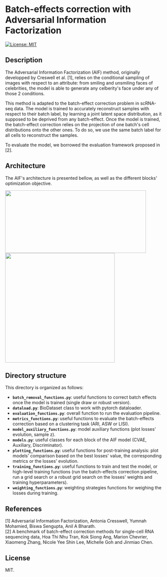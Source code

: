 Batch-effects correction with Adversarial Information Factorization
===================================

[![License: MIT](https://img.shields.io/badge/License-MIT-yellow.svg)](https://opensource.org/licenses/MIT)

## Description
The Adversarial Information Factorization (AIF) method, originally developped by Creswell et al. [1], relies on the conditional sampling of images with respect to an attribute: from smiling and unsmiling faces of celebrities, the model is able to generate any celberity's face under any of those 2 conditions. 

This method is adapted to the batch-effect correction problem in scRNA-seq data. 
The model is trained to accurately reconstruct samples with respect to their batch label, by learning a joint latent space distribution, as it supposed to be deprived from any batch-effect. Once the model is trained, the batch-effect correction relies on the projection of one batch's cell distributions onto the other ones. To do so, we use the same batch label for all cells to reconstruct the samples. 

To evaluate the model, we borrowed the evaluation framework proposed in [2].

## Architecture

The AIF's architecture is presented bellow, as well as the different blocks' optimization objective. 

<img src="../images/AIF_architecture.png" width="450" height="200">
<img src="../images/aif_losses.png" width="350" height="350">

## Directory structure
This directory is organized as follows:
- **`batch_removal_functions.py`**: useful functions to correct batch effects once the model is trained (single draw or robust version).
- **`dataload.py`**: BioDataset class to work with pytorch dataloader.
- **`evaluation_functions.py`**: overall function to run the evaluation pipeline.
- **`metrics_functions.py`**: useful functions to evaluate the batch-effects correction based on a clustering task (ARI, ASW or LISI).
- **`model_auxiliary_functions.py`**: model auxiliary functions (plot losses' evolution, sample z).
- **`models.py`**: useful classes for each block of the AIF model (CVAE, Auxiliary, Discriminator).
- **`plotting_functions.py`**: useful functions for post-training analysis: plot models' comparison based on the best losses' value, 
the corresponding metrics or the losses' evolution.
- **`training_functions.py`**: useful functions to train and test the model, or high-level training functions (run the batch-effects correction pipeline,
run a grid search or a robust grid search on the losses' weights and training hyperparameters).
- **`weighting_functions.py`**: weighting strategies functions for weighing the losses during training.

## References
[1] Adversarial Information Factorization, Antonia Cresswell, Yumnah Mohamied, Biswa Sengupta, Anil A Bharath. <br>
[2] A benchmark of batch-effect correction methods for single-cell RNA sequencing data, Hoa Thi Nhu Tran, Kok Siong Ang, Marion Chevrier, Xiaomeng Zhang, Nicole Yee Shin Lee, Michelle Goh and Jinmiao Chen. <br>

## License

MIT.
